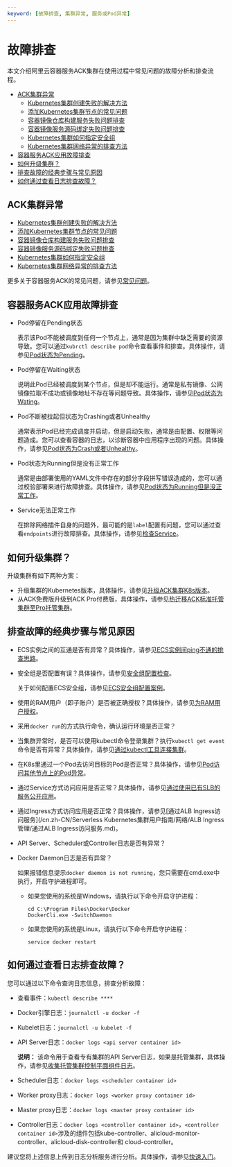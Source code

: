 ```yaml
---
keyword: [故障排查, 集群异常, 服务或Pod异常]
---
```


# 故障排查

本文介绍阿里云容器服务ACK集群在使用过程中常见问题的故障分析和排查流程。

-   [ACK集群异常](#section_0rw_718_eol)
    -   [Kubernetes集群创建失败的解决方法](~~86762~~)
    -   [添加Kubernetes集群节点的常见问题](~~170722~~)
    -   [容器镜像仓库构建服务失败问题排查](~~186529~~)
    -   [容器镜像服务源码绑定失败问题排查](~~185631~~)
    -   [Kubernetes集群如何指定安全组](~~113498~~)
    -   [Kubernetes集群网络异常的排查方法](~~142373~~)
-   [容器服务ACK应用故障排查](#section_zxb_ikq_gvm)
-   [如何升级集群？](#section_jru_z7d_vjq)
-   [排查故障的经典步骤与常见原因](#section_9zp_ixn_skg)
-   [如何通过查看日志排查故障？](#section_sm0_kfs_l9m)

## ACK集群异常

-   [Kubernetes集群创建失败的解决方法](~~86762~~)
-   [添加Kubernetes集群节点的常见问题](~~170722~~)
-   [容器镜像仓库构建服务失败问题排查](~~186529~~)
-   [容器镜像服务源码绑定失败问题排查](~~185631~~)
-   [Kubernetes集群如何指定安全组](~~113498~~)
-   [Kubernetes集群网络异常的排查方法](~~142373~~)

更多关于容器服务ACK的常见问题，请参见[常见问题](/cn.zh-CN/.md)。

## 容器服务ACK应用故障排查

-   Pod停留在Pending状态

    表示该Pod不能被调度到任何一个节点上，通常是因为集群中缺乏需要的资源导致。您可以通过`kubrctl describe pod`命令查看事件和排查。具体操作，请参见[Pod状态为Pending](~~211618~~)。

-   Pod停留在Waiting状态

    说明此Pod已经被调度到某个节点，但是却不能运行。通常是私有镜像、公网镜像拉取不成功或镜像地址不存在等问题导致。具体操作，请参见[Pod状态为Wating](~~211618~~)。

-   Pod不断被拉起但状态为Crashing或者Unhealthy

    通常表示Pod已经完成调度并启动，但是启动失败，通常是由配置、权限等问题造成。您可以查看容器的日志，以诊断容器中应用程序出现的问题。具体操作，请参见[Pod状态为Crash或者Unhealthy](~~211618~~)。

-   Pod状态为Running但是没有正常工作

    通常是由部署使用的YAML文件中存在的部分字段拼写错误造成的，您可以通过校验部署来进行故障排查。具体操作，请参见[Pod状态为Running但是没正常工作](~~211618~~)。

-   Service无法正常工作

    在排除网络插件自身的问题外，最可能的是`label`配置有问题，您可以通过查看`endpoints`进行故障排查。具体操作，请参见[检查Service](~~211618~~)。


## 如何升级集群？

升级集群有如下两种方案：

-   升级集群的Kubernetes版本，具体操作，请参见[升级ACK集群K8s版本](/cn.zh-CN/Kubernetes集群用户指南/集群/管理集群/升级集群.md)。
-   从ACK免费版升级到ACK Pro付费版，具体操作，请参见[热迁移ACK标准托管集群至Pro托管集群](/cn.zh-CN/Kubernetes集群用户指南/集群/迁移至Pro集群/热迁移ACK标准托管集群至Pro托管集群.md)。

## 排查故障的经典步骤与常见原因

-   ECS实例之间的互通是否有异常？具体操作，请参见[ECS实例间ping不通的排查思路](~~185314~~)。
-   安全组是否配置有误？具体操作，请参见[安全组配置检查](/cn.zh-CN/应用市场/安全组配置检查.md)。

    关于如何配置ECS安全组，请参见[ECS安全组配置案例](/cn.zh-CN/访问控制/安全组/ECS安全组配置案例.md)。

-   使用的RAM用户（即子账户）是否被正确授权？具体操作，请参见[为RAM用户授权](/cn.zh-CN/用户管理/授权管理/为RAM用户授权.md)。
-   采用`docker run`的方式执行命令，确认运行环境是否正常？
-   当集群异常时，是否可以使用kubectl命令登录集群？执行`kubectl get event`命令是否有异常？具体操作，请参见[通过kubectl工具连接集群](/cn.zh-CN/Kubernetes集群用户指南/集群/连接集群/通过kubectl工具连接集群.md)。
-   在K8s里通过一个Pod去访问目标的Pod是否正常？具体操作，请参见[Pod访问其他节点上的Pod异常](~~142373~~)。
-   通过Service方式访问应用是否正常？具体操作，请参见[通过使用已有SLB的服务公开应用](/cn.zh-CN/Kubernetes集群用户指南/网络/Service管理/通过使用已有SLB的服务公开应用.md)。
-   通过Ingress方式访问应用是否正常？具体操作，请参见[通过ALB Ingress访问服务](/cn.zh-CN/Serverless Kubernetes集群用户指南/网络/ALB Ingress管理/通过ALB Ingress访问服务.md)。
-   API Server、Scheduler或Controller日志是否有异常？
-   Docker Daemon日志是否有异常？

    如果报错信息提示`docker daemon is not running`，您只需要在cmd.exe中执行，开启守护进程即可。

    -   如果您使用的系统是Windows，请执行以下命令开启守护进程：

        ```
        cd C:\Program Files\Docker\Docker
        DockerCli.exe -SwitchDaemon
        ```

    -   如果您使用的系统是Linux，请执行以下命令开启守护进程：

        ```
        service docker restart
        ```


## 如何通过查看日志排查故障？

您可以通过以下命令查询日志信息，排查分析故障：

-   查看事件：`kubectl describe ****`
-   Docker引擎日志：`journalctl -u docker -f`
-   Kubelet日志：`journalctl -u kubelet -f`
-   API Server日志：`docker logs <api server container id>`

    **说明：** 该命令用于查看专有集群的API Server日志，如果是托管集群，具体操作，请参见[收集托管集群控制平面组件日志](/cn.zh-CN/Kubernetes集群用户指南/可观测性/日志管理/收集托管集群控制平面组件日志.md)。

-   Scheduler日志：`docker logs <scheduler container id>`
-   Worker proxy日志：`docker logs <worker proxy container id>`
-   Master proxy日志：`docker logs <master proxy container id>`
-   Controller日志：`docker logs <controller container id>`，`<controller container id>`涉及的组件包括kube-controller、alicloud-monitor-controller、alicloud-disk-controller和 cloud-controller。

建议您将上述信息上传到日志分析服务进行分析。具体操作，请参见[快速入门](/cn.zh-CN/.md)。

